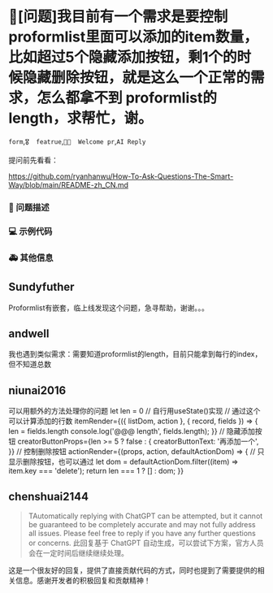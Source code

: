 # 🧐[问题]我目前有一个需求是要控制proformlist里面可以添加的item数量，比如超过5个隐藏添加按钮，剩1个的时候隐藏删除按钮，就是这么一个正常的需求，怎么都拿不到 proformlist的length，求帮忙，谢。

`form`,`🎖️  featrue`,`👏🏻  Welcome pr`,`AI Reply`

提问前先看看：

https://github.com/ryanhanwu/How-To-Ask-Questions-The-Smart-Way/blob/main/README-zh_CN.md

### 🧐 问题描述

<!--
详细地描述问题，让大家都能理解
-->

### 💻 示例代码

<!--
如果你有解决方案，在这里清晰地阐述
-->

### 🚑 其他信息

<!--
如截图等其他信息可以贴在这里
-->

## Sundyfuther

Proformlist有嵌套，临上线发现这个问题，急寻帮助，谢谢。。。

## andwell

我也遇到类似需求：需要知道proformlist的length，目前只能拿到每行的index，但不知道总数

## niunai2016

可以用额外的方法处理你的问题
let len = 0 // 自行用useState()实现
// 通过这个可以计算添加的行数
itemRender={({ listDom, action }, { record, fields }) => {
len = fields.length
console.log('@@@ length', fields.length);
}}
// 隐藏添加按钮
creatorButtonProps={len >= 5 ? false : {
creatorButtonText: '再添加一个',
}}
// 控制删除按钮
actionRender={(props, action, defaultActionDom) => {
// 只显示删除按钮，也可以通过
let dom = defaultActionDom.filter((item) => item.key === 'delete');
return len === 1 ? [] : dom;
}}

## chenshuai2144

> TAutomatically replying with ChatGPT can be attempted, but it cannot be guaranteed to be completely accurate and may not fully address all issues. Please feel free to reply if you have any further questions or concerns.
> 此回复基于 ChatGPT 自动生成，可以尝试下方案，官方人员会在一定时间后继续继续处理。

这是一个很友好的回复，提供了直接贡献代码的方式，同时也提到了需要提供的相关信息。感谢开发者的积极回复和贡献精神！
